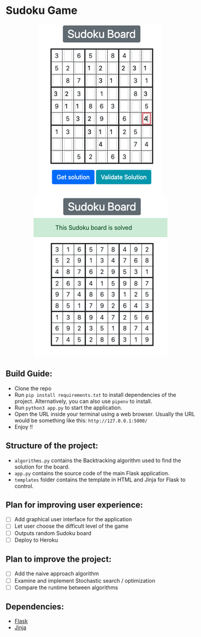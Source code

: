 # Sudoku Game
<p align="center">
    <img src="demo/demoBoard.png">
    <img src="demo/solvedDemo.png">
</p>

## Build Guide:
+ Clone the repo
+ Run `pip install requirements.txt` to install dependencies of the project. Alternatively, you can also use `pipenv` to install.
+ Run `python3 app.py` to start the application.
+ Open the URL inside your terminal using a web browser. Usually the URL would be something like this: `http://127.0.0.1:5000/`
+ Enjoy !!

## Structure of the project:
+ `algorithms.py` contains the Backtracking algorithm used to find the solution for the board.
+ `app.py` contains the source code of the main Flask application.
+ `templates` folder contains the template in HTML and Jinja for Flask to control.

## Plan for improving user experience:
- [ ] Add graphical user interface for the application
- [ ] Let user choose the difficult level of the game
- [ ] Outputs random Sudoku board 
- [ ] Deploy to Heroku

## Plan to improve the project:
- [ ] Add the naive approach algorithm
- [ ] Examine and implement Stochastic search / optimization
- [ ] Compare the runtime between algorithms

## Dependencies:
+ [Flask](https://flask.palletsprojects.com/en/1.1.x/)
+ [Jinja](https://jinja.palletsprojects.com/en/2.11.x/)
